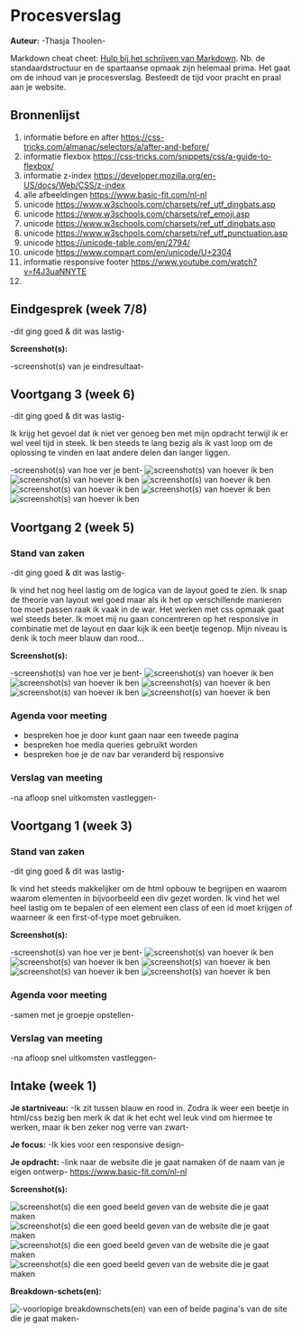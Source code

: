 # Procesverslag
**Auteur:** -Thasja Thoolen-

Markdown cheat cheet: [Hulp bij het schrijven van Markdown](https://github.com/adam-p/markdown-here/wiki/Markdown-Cheatsheet). Nb. de standaardstructuur en de spartaanse opmaak zijn helemaal prima. Het gaat om de inhoud van je procesverslag. Besteedt de tijd voor pracht en praal aan je website.



## Bronnenlijst
1. informatie before en after https://css-tricks.com/almanac/selectors/a/after-and-before/
2. informatie flexbox https://css-tricks.com/snippets/css/a-guide-to-flexbox/
3. informatie z-index https://developer.mozilla.org/en-US/docs/Web/CSS/z-index
4. alle afbeeldingen https://www.basic-fit.com/nl-nl
5. unicode https://www.w3schools.com/charsets/ref_utf_dingbats.asp
6. unicode https://www.w3schools.com/charsets/ref_emoji.asp
7. unicode https://www.w3schools.com/charsets/ref_utf_dingbats.asp
8. unicode https://www.w3schools.com/charsets/ref_utf_punctuation.asp
9. unicode https://unicode-table.com/en/2794/
10. unicode https://www.compart.com/en/unicode/U+2304
11. informatie responsive footer https://www.youtube.com/watch?v=f4J3uaNNYTE
12.



## Eindgesprek (week 7/8)

-dit ging goed & dit was lastig-

**Screenshot(s):**

-screenshot(s) van je eindresultaat-



## Voortgang 3 (week 6)

-dit ging goed & dit was lastig-

Ik krijg het gevoel dat ik niet ver genoeg ben met mijn opdracht terwijl ik er wel veel tijd in steek. Ik ben steeds te lang bezig als ik vast loop om de oplossing te vinden en laat andere delen dan langer liggen. 

-screenshot(s) van hoe ver je bent-
![screenshot(s) van hoever ik ben](images/derdevoortgang1.png)
![screenshot(s) van hoever ik ben](images/derdevoortgang2.png)
![screenshot(s) van hoever ik ben](images/derdevoortgang3.png)
![screenshot(s) van hoever ik ben](images/derdevoortgang4.png)
![screenshot(s) van hoever ik ben](images/derdevoortgang5.png)
![screenshot(s) van hoever ik ben](images/derdevoortgang6.png)

## Voortgang 2 (week 5)

### Stand van zaken

-dit ging goed & dit was lastig-

Ik vind het nog heel lastig om de logica van de layout goed te zien. Ik snap de theorie van layout wel goed maar als ik het op verschillende manieren toe moet passen raak ik vaak in de war. Het werken met css opmaak gaat wel steeds beter. Ik moet mij nu gaan concentreren op het responsive in combinatie met de layout en daar kijk ik een beetje tegenop. Mijn niveau is denk ik toch meer blauw dan rood...

**Screenshot(s):**

-screenshot(s) van hoe ver je bent-
![screenshot(s) van hoever ik ben](images/tweedevoortgang1.png)
![screenshot(s) van hoever ik ben](images/tweedevoortgang2.png)
![screenshot(s) van hoever ik ben](images/tweedevoortgang3.png)
![screenshot(s) van hoever ik ben](images/tweedevoortgang4.png)
![screenshot(s) van hoever ik ben](images/tweedevoortgang5.png)

### Agenda voor meeting

- bespreken hoe je door kunt gaan naar een tweede pagina
- bespreken hoe media queries gebruikt worden
- bespreken hoe je de nav bar veranderd bij responsive 

### Verslag van meeting

-na afloop snel uitkomsten vastleggen-


## Voortgang 1 (week 3)

### Stand van zaken

-dit ging goed & dit was lastig-

Ik vind het steeds makkelijker om de html opbouw te begrijpen en waarom waarom elementen in bijvoorbeeld een div gezet worden. Ik vind het wel heel lastig om te bepalen of een element een class of een id moet krijgen of waarneer ik een first-of-type moet gebruiken.

**Screenshot(s):**

-screenshot(s) van hoe ver je bent-
![screenshot(s) van hoever ik ben](images/voortgang1.png)
![screenshot(s) van hoever ik ben](images/voortgang2.png)
![screenshot(s) van hoever ik ben](images/voortgang3.png)
![screenshot(s) van hoever ik ben](images/voortgang4.png)
![screenshot(s) van hoever ik ben](images/voortgang5.png)

### Agenda voor meeting

-samen met je groepje opstellen-

### Verslag van meeting

-na afloop snel uitkomsten vastleggen-



## Intake (week 1)

**Je startniveau:** -Ik zit tussen blauw en rood in. Zodra ik weer een beetje in html/css bezig ben merk ik dat ik het echt wel leuk vind om hiermee te werken, maar ik ben zeker nog verre van zwart-

**Je focus:** -Ik kies voor een responsive design-

**Je opdracht:** -link naar de website die je gaat namaken óf de naam van je eigen ontwerp-
https://www.basic-fit.com/nl-nl

**Screenshot(s):**

![screenshot(s) die een goed beeld geven van de website die je gaat maken](images/basicfit.screenshot1.png)
![screenshot(s) die een goed beeld geven van de website die je gaat maken](images/basicfit.screenshot2.png)
![screenshot(s) die een goed beeld geven van de website die je gaat maken](images/basicfit.screenshot1m.png)
![screenshot(s) die een goed beeld geven van de website die je gaat maken](images/basicfit.screenshot2m.png)

**Breakdown-schets(en):**

![-voorlopige breakdownschets(en) van een of beide pagina's van de site die je gaat maken-](images/breakdownschets2.png)
